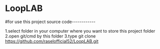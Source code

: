 # LoopLAB

#for use this project source code------------

1.select folder in your computer where you want to store this project folder
2.open git/cmd by this folder 
3.type  git clone https://github.com/raselofficial52/LoopLAB.git
